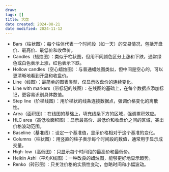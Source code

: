 ```yaml
---
draw:
tags: []
title: 大盘
date created: 2024-08-21
date modified: 2024-11-12
---
```

- Bars（柱状图）：每个柱体代表一个时间段（如一天）的交易情况，包括开盘价、最高价、最低价和收盘价。
- Candles（蜡烛图）：类似于柱状图，但用不同颜色区分上涨和下跌，通常绿色或白色表示上涨，红色表示下跌。
- Hollow candles（空心蜡烛图）：与普通蜡烛图类似，但中间是空心的，可以更清晰地看到开盘和收盘价。
- Line（线图）：最简单的图表类型，仅显示收盘价的连续变化。
- Line with markers（带标记的线图）：在线图的基础上，在每个数据点添加标记，更容易识别具体数值。
- Step line（阶梯线图）：用阶梯状的线条连接数据点，强调价格变化的离散性。
- Area（面积图）：在线图的基础上，填充线条下方的区域，强调累积效应。
- HLC area（高低收面积图）：显示最高价、最低价和收盘价之间的区域，突出价格波动范围。
- Baseline（基准线）：设定一个基准值，显示价格相对于这个基准的变化。
- Columns（柱状图）：用竖直的柱子表示每个时间段的数值，通常用于显示成交量。
- High-low（高低图）：只显示每个时间段的最高价和最低价。
- Heikin Ashi（平均K线图）：一种改良的蜡烛图，能够更好地显示趋势。
- Renko（砖形图）：只关注价格的实质性变动，忽略时间和小幅波动。
